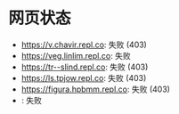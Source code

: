 # 网页状态
- https://v.chavir.repl.co: 失败 (403)
- https://veg.linlim.repl.co: 失败
- https://tr--slind.repl.co: 失败 (403)
- https://ls.tpjow.repl.co: 失败 (403)
- https://figura.hpbmm.repl.co: 失败 (403)
- : 失败
